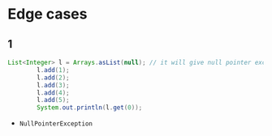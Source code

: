 # Edge cases 

## 1

```java
List<Integer> l = Arrays.asList(null); // it will give null pointer exception
        l.add(1);
        l.add(2);
        l.add(3);
        l.add(4);
        l.add(5);
        System.out.println(l.get(0));

``` 

- `NullPointerException`

